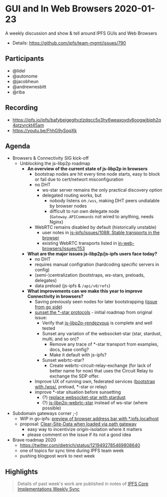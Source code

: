 # GUI and In Web Browsers 2020-01-23

A weekly discussion and show & tell around IPFS GUIs and Web Browsers

* Details: https://github.com/ipfs/team-mgmt/issues/790


## Participants

- @lidel
- @autonome
- @jacobheun
- @andrewnesbitt
- @riba

## Recording

- https://ipfs.io/ipfs/bafybeigegltvzlzdqcc5x3hy6weaxoydv6oogwjbiph2q4ptzyrckt45am
- https://youtu.be/FhhG9ySqqXk 

## Agenda

- Browsers & Connectivity SIG kick-off
    - Unblocking the js-libp2p roadmap
        - **An overview of the current state of js-libp2p in browsers**
            - bootstrap nodes are hit every time node starts, easy to block or fail due to cert/networt misconfiguration
            - no DHT
                - ws-star server remains the only practical discovery option
                - delegated routing works, but 
                    - nobody listens on `/wss`, making DHT peers undialable by browser nodes
                    - difficult to run own delegate node
                      (`Gateway.APICommands` not wired to anything, needs Nginx)
            - WebRTC remains disabled by default (historically unstable)
                - user notes in [js-ipfs/issues/1088: Stable transports in the browser](https://github.com/ipfs/js-ipfs/issues/1088)
                - existing WebRTC transports listed in [in-web-browsers/issues/153](https://github.com/ipfs/in-web-browsers/issues/153)
        - **What are the major issues js-libp2p/js-ipfs users face today?**
            - no DHT
            - requires manual configration (hardcoding specific servers in config)
            - (semi-)centralization (bootstraps, ws-stars, preloads, delegates)
            - data preload (js-ipfs & `/api/v0/refs`)
        - **What improvements can we make this year to improve Connectivity in browsers?**
            - Saving previously seen nodes for later bootstrapping ([issue from go side](https://github.com/ipfs/go-ipfs/issues/3926))
            - [sunset the *-star protocols](https://github.com/libp2p/js-libp2p/issues/385) - initial roadmap from original issue:
                - Verify that [js-libp2p-rendezvous](https://github.com/libp2p/js-libp2p-rendezvous) is complete and well tested
                - Sunset any variation of the websocket-star (star, stardust, multi, and so on)?
                  - Remove any trace of *-star transport from examples, docs, base config?
                  - Make it default with js-ipfs?
                - Sunset webrtc-star?
                  - Create webrtc-circuit-relay-exchange (for lack of better name for now) that uses the Circuit Relay to exchange the SDP offer.
            - Improve UX of running own, federated services ([bootstrap with /wss/](https://github.com/ipfs/js-ipfs/issues/2401), preload, *-star or relay)
            - improve *-star situation before sunsetting
                - (?) [replace websocket-star with stardust](https://github.com/ipfs/js-ipfs/pull/2600)
                - (?) [js-libp2p-webrtc-star](https://github.com/libp2p/js-libp2p-webrtc-star) instead of ws-star (where possible)
- Subdomain gateways corner ;-)
    - WIP in go-ipfs: [preview of browser address bar with *.ipfs.localhost](https://github.com/ipfs/go-ipfs/pull/6096#issuecomment-577727011)
    - proposal: [Clear-Site-Data when loaded via path gateway](https://github.com/ipfs/in-web-browsers/issues/157)
        - easy way to incentivize origin-isolation where it matters
        - please comment on the issue if its not a good idea
- Brave roadmap 2020
    - https://twitter.com/dietrich/status/1219492785469808640
    - one of topics for sync time during IPFS team week
    - pushing blogpost work to next week

## Highlights

> Details of past week's work are published in notes of [IPFS Core Implementations Weekly Sync](https://github.com/ipfs/team-mgmt/issues/992)   
